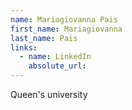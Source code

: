 ```yaml
---
name: Mariagiovanna Pais
first_name: Mariagiovanna
last_name: Pais
links:
  - name: LinkedIn
    absolute_url: 
---
```

Queen's university 
